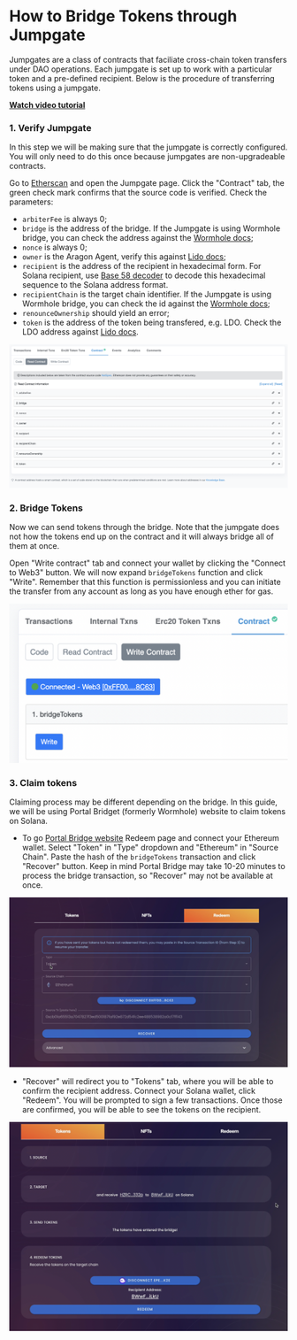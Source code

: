 # How to Bridge Tokens through Jumpgate

Jumpgates are a class of contracts that faciliate cross-chain token transfers under DAO operations. Each jumpgate is set up to work with a particular token and a pre-defined recipient. Below is the procedure of transferring tokens using a jumpgate.

[**Watch video tutorial**](https://youtu.be/IqphF28aTUU)

### 1. Verify Jumpgate
In this step we will be making sure that the jumpgate is correctly configured. You will only need to do this once because jumpgates are non-upgradeable contracts.

Go to [Etherscan](https://etherscan.io/)  and open the Jumpgate page. Click the "Contract" tab, the green check mark confirms that the source code is verified. Check the parameters:
- `arbiterFee` is always 0;
- `bridge` is the address of the bridge. If the Jumpgate is using Wormhole bridge, you can check the address against the [Wormhole docs](https://book.wormhole.com/reference/contracts.html); 
- `nonce` is always 0;
- `owner` is the Aragon Agent, verify this against [Lido docs](https://docs.lido.fi/deployed-contracts/#dao-contracts);
- `recipient` is the address of the recipient in hexadecimal form. For Solana recipient, use [Base 58 decoder](https://appdevtools.com/base58-encoder-decoder) to decode this hexadecimal sequence to the Solana address format. 
- `recipientChain` is the target chain identifier. If the Jumpgate is using Wormhole bridge, you can check the id against the [Wormhole docs](https://book.wormhole.com/reference/contracts.html); 
- `renounceOwnership` should yield an error;
- `token` is the address of the token being transfered, e.g. LDO. Check the LDO address against [Lido docs](https://docs.lido.fi/deployed-contracts/#dao-contracts).

![](/img/jumpgates/read-contract.png)

### 2. Bridge Tokens
Now we can send tokens through the bridge. Note that the jumpgate does not how the tokens end up on the contract and it will always bridge all of them at once.

Open "Write contract" tab and connect your wallet by clicking the "Connect to Web3" button. We will now expand `bridgeTokens` function and click "Write". Remember that this function is permissionless and you can initiate the transfer from any account as long as you have enough ether for gas.

![](/img/jumpgates/write-contract.png)

### 3. Claim tokens

Claiming process may be different depending on the bridge. In this guide, we will be using Portal Bridget (formerly Wormhole) website to claim tokens on Solana.

- To go [Portal Bridge website](https://www.portalbridge.com/#/redeem) Redeem page and connect your Ethereum wallet. Select "Token" in "Type" dropdown and "Ethereum" in "Source Chain". Paste the hash of the `bridgeTokens` transaction and click "Recover" button. Keep in mind Portal Bridge may take 10-20 minutes to process the bridge transaction, so "Recover" may not be available at once.

![](/img/jumpgates/recover.png)

- "Recover" will redirect you to "Tokens" tab, where you will be able to confirm the recipient address. Connect your Solana wallet, click "Redeem". You will be prompted to sign a few transactions. Once those are confirmed, you will be able to see the tokens on the recipient.

![](/img/jumpgates/redeem.png)
